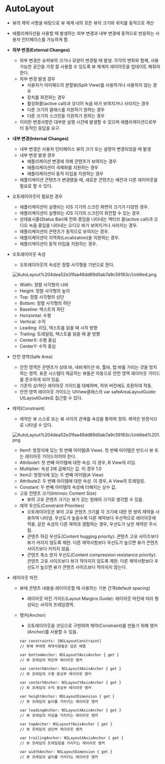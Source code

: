 # AutoLayout

- 뷰의 제약 사항을 바탕으로 뷰 체계 내의 모든 뷰의 크기와 위치를 동적으로 계산
- 애플리케이션을 사용할 때 발생하는 외부 변경과 내부 변경에 동적으로 반응하는 사용자 인터페이스를 가능하게 함.

- **외부 변경(External Changes)**
    - 외부 변경은 슈퍼뷰의 크기나 모양이 변경될 때 발생. 각각의 변화와 함께, 사용 가능한 공간을 가장 잘 사용할 수 있도록 뷰 체계의 레이아웃을 업데이트 해줘야 한다.
    - 외부 변경 발생 경우
        - 사용자가 아이패드의 분할뷰(Split View)를 사용하거나 사용하지 않는 경우
        - 장치를 회전하는 경우
        - 활성화콜(active call)과 오디어 녹음 바가 보여지거나 사라지는 경우
        - 다른 크기의 클래스를 지원하기 원하는 경우
        - 다른 크기의 스크린을 지원하기 원하는 경우
    - 이러한 변경사항은 대부분 실행 시간에 발생할 수 있으며 애플리케이션으로부터 동적인 응답을 요구.

- **내부 변경(Internal Changes)**
    - 내부 변경은 사용자 인터페이스 뷰의 크기 또는 설정이 변경되었을 때 발생
    - 내부 변경 발생 경우
        - 애플리케이션 변경에 의해 콘텐츠가 보여지는 경우
        - 애플리케이션이 국제화를 지원하는 경우
        - 애플리케이션이 동적 타입을 지원하는 경우
    - 애플리케이션 콘텐츠가 변경됐을 때, 새로운 콘텐츠는 예전과 다른 레이아웃을 필요로 할 수 있다.

- 오토레이아웃이 필요한 경우
    - 애플리케이션이 실행되는 iOS 기기의 스크린 화면의 크기가 다양한 경우.
    - 애플리케이션이 실행되는 iOS 기기의 스크린이 회전할 수 있는 경우.
    - 상태표시줄(Status Bar)에 전화 중임을 나타내는 액티브 콜(active call)과 오디오 녹음 중임을 나타내는 오디오 바가 보여지거나 사라지는 경우.
    - 애플리케이션의 콘텐츠가 동적으로 보여지는 경우.
    - 애플리케이션이 지역화(Localization)을 지원하는 경우.
    - 애플리케이션이 동적 타입을 지원하는 경우.

- 오토레이아웃 속성
    - 오토레이아웃의 속성은 정렬 사각형을 기반으로 한다.

    ![AutoLayout%204dea52e31faa49dd89d0ab7a9c59183c/Untitled.png](AutoLayout%204dea52e31faa49dd89d0ab7a9c59183c/Untitled.png)

    - Width: 정렬 사각형의 너비
    - Height: 정렬 사각형의 높이
    - Top: 정렬 사각형의 상단
    - Bottom: 정렬 사각형의 하단
    - Baseline: 텍스트의 하단
    - Horizontal: 수평
    - Vertical: 수직
    - Leading: 리딩, 텍스트를 읽을 때 시작 방향
    - Trailing: 트레일링, 텍스트를 읽을 때 끝 방향
    - CenterX: 수평 중심
    - CenterY: 수직 중심

- 안전 영역(Safe Area)
    - 안전 영역은 콘텐츠가 상태 바, 네비게이션 바, 툴바, 탭 바를 가리는 것을 방지하는 영역. 표준 시스템이 제공하는 뷰들은 자동으로 안전 영역 레이아웃 가이드를 준수하게 되어 있음.
    - 기존의 상/하단 레이아웃 가이드를 대체하며, 하위 버전에도 호환하여 작동.
    - 안전 영역 레이아웃 가이드는 UIView클래스의 var safeAreaLayoutGuide: UILayoutGuide로 접근할 수 있다.

- 제약(Constraint)
    - 제약은 뷰 스스로 또는 뷰 사이의 관계를 속성을 통하여 정의. 제약은 방정식으로 나타낼 수 있다.

    ![AutoLayout%204dea52e31faa49dd89d0ab7a9c59183c/Untitled%201.png](AutoLayout%204dea52e31faa49dd89d0ab7a9c59183c/Untitled%201.png)

    - Item1: 방정식에 있는 첫 번째 아이템(B View). 첫 번째 아이템은 반드시 뷰 또는 레이아웃 가이드이어야 한다.
    - Attribute1: 첫 번째 아이템에 대한 속성. 이 경우, B View의 리딩.
    - Multiplier: 속성 2에 곱해지는 값. 이 경우 1.0
    - Item2: 방정식에 있는 두 번째 아이템(A View)
    - Attribute2: 두 번째 아이템에 대한 속성. 이 경우, A View의 트레일링.
    - Constant: 두 번째 아이템의 속성에 더해지는 상수 값.
    - 고유 컨텐츠 크기(Intrinsic Content Size)
        - 뷰의 고유 콘텐츠 크기는 뷰가 갖는 원래의 크기로 생각할 수 있음.
    - 제약 우선도(Constraint Priorities)
        - 오토레이아웃은 뷰의 고유 콘텐츠 크기를 각 크기에 대한 한 쌍의 제약을 사용하여 나타냄. 우선도가 높을수록 다른 제약보다 우선적으로 레이아웃에 적용, 같은 속성의 다른 제약과 경합하는 경우, 우선도가 낮은 제약은 무시됨.
        - 콘텐츠 허깅 우선도(Content hugging priority): 콘텐츠 고유 사이즈보다 뷰가 커지지 않도록 제한. 다른 제약사항보다 우선도가 높으면 뷰가 콘텐츠 사이즈보다 커지지 않음.
        - 콘텐츠 축소 방지 우선도(Content compression resistance priority): 콘텐츠 고유 사이즈보다 뷰가 작아지지 않도록 제한. 다른 제약사항보다 우선도가 높으면 뷰가 콘텐츠 사이즈보다 작아지지 않는다.

- 레이아웃 마진
    - 뷰에 콘텐츠 내용을 레이아웃할 때 사용하는 기본 간격(default spacing)
        - 레이아웃 마진 가이드(Layout Margins Guide): 레이아웃 마진에 따라 형성되는 사각의 프레임영역.
    - 앵커(Anchor)
        - 오토레이아웃을 코딩으로 구현하여 제약(Constraint)를 만들기 위해 앵커(Anchor)를 사용할 수 있음.

        ```
        var constraints: [NSLayoutConstraint]
        // 뷰에 부여한 제약사항들은 담은 배열
        ```

        ```
        var bottomAnchor: NSLayoutYAxisAnchor { get }
        // 뷰 프레임의 하단부 레이아웃 앵커
        ```

        ```
        var centerXAnchor: NSLayoutXAxisAnchor { get }
        // 뷰 프레임의 수평 중심부 레이아웃 앵커
        ```

        ```
        var centerYAnchor: NSLayoutYAxisAnchor { get }
        // 뷰 프레임의 수직 중심부 레이아웃 앵커
        ```

        ```
        var heightAnchor: NSLayoutDimension { get }
        // 뷰 프레임의 높이를 가리키는 레이아웃 앵커
        ```

        ```
        var leadingAnchor: NSLayoutXAxisAnchor { get }
        // 뷰 프레임의 리딩을 가리키는 레이아웃 앵커
        ```

        ```
        var topAnchor: NSLayoutYAxisAnchor { get }
        // 뷰 프레임의 상단부 레이아웃 앵커
        ```

        ```
        var trailingAnchor: NSLayoutXAxisAnchor { get }
        // 뷰 프레임의 트레일링을 가리키는 레이아웃 앵커
        ```

        ```
        var widthAnchor: NSLayoutDimension { get }
        // 뷰 프레임의 넓이를 가리키는 레이아웃 앵커
        ```